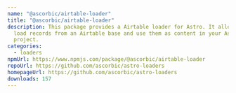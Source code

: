 ```yaml
---
name: "@ascorbic/airtable-loader"
title: "@ascorbic/airtable-loader"
description: This package provides a Airtable loader for Astro. It allows you to
  load records from an Airtable base and use them as content in your Astro
  project.
categories:
  - loaders
npmUrl: https://www.npmjs.com/package/@ascorbic/airtable-loader
repoUrl: https://github.com/ascorbic/astro-loaders
homepageUrl: https://github.com/ascorbic/astro-loaders
downloads: 157
---
```

